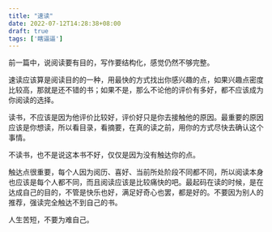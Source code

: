 ```yaml
---
title: "速读"
date: 2022-07-12T14:28:38+08:00
draft: true
tags: ['瞎逼逼']
---
```


前一篇中，说阅读要有目的，写作要结构化，感觉仍然不够完整。

速读应该算是阅读目的的一种，用最快的方式找出你感兴趣的点，如果兴趣点密度比较高，那就是还不错的书；如果不是，那么不论他的评价有多好，都不应该成为你阅读的选择。

读书，不应该是因为他评价比较好，评价好只是你去接触他的原因。最重要的原因应该是你想读，所以看目录，看摘要，在真的读之前，用你的方式尽快去确认这个事情。

不读书，也不是说这本书不好，仅仅是因为没有触达你的点。

触达点很重要，每个人因为阅历、喜好、当前所处阶段不同都不同，所以阅读本身也应该是每个人都不同，而且阅读应该是比较痛快的吧。最起码在读的时候，是在达成自己的目的，不管是快乐也好，满足好奇心也罢，都是好的。不要因为别人的推荐，强读完全触达不到自己的书。

人生苦短，不要为难自己。